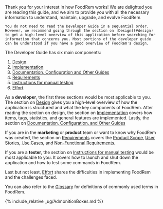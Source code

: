 <!-- markdownlint-disable-file first-line-h1 -->
Thank you for your interest in how FoodRem works! We are delighted you are reading this guide, and we aim to provide you with all the necessary information to understand, maintain, upgrade, and evolve FoodRem.

```tip
You do not need to read the Developer Guide in a sequential order. However, we recommend going through the section on [Design](#design) to get a high-level overview of this application before searching for information that concerns you. Most portions of the developer guide can be understood if you have a good overview of FoodRem's design. 
```

The Developer Guide has six main components:

1. [Design](#design)
1. [Implementation](#implementation)
1. [Documentation, Configuration and Other Guides](#documentation-configuration-and-other-guides)
1. [Requirements](#requirements)
1. [Instructions for manual testing](#instructions-for-manual-testing)
1. [Effort](#effort)

As a **developer**, the first three sections would be most applicable to you. The section on [Design](#design) gives you a high-level overview of how the application is structured and what the key components of FoodRem. After reading the section on design, the section on [Implementation](#implementation) covers how items, tags, statistics, and general features are implemented. Lastly, the section on [Documentation, Configuration, and Other Guides](#documentation-configuration-and-other-guides)

If you are in the **marketing** or **product** team or want to know why FoodRem was created, the section on [Requirements](#requirements) covers the [Product Scope](#product-scope), [User Stories](#user-stories), [Use Cases](#use-cases), and [Non-Functional Requirements](#non-functional-requirements).

If you are a **tester**, the section on [Instructions for manual testing](#instructions-for-manual-testing) would be most applicable to you. It covers how to launch and shut down the application and how to test some commands in FoodRem.

Last but not least, [Effort](#effort) shares the difficulties in implementing FoodRem and the challenges faced.

You can also refer to the [Glossary](#glossary) for definitions of commonly used terms in FoodRem.

{% include_relative _ug/AdmonitionBoxes.md %}
